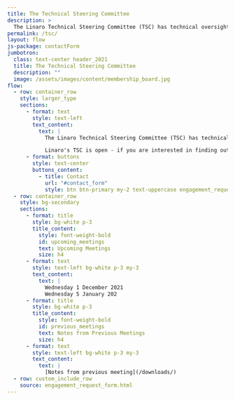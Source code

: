 ```yaml
---
title: The Technical Steering Committee
description: >
  The Linaro Technical Steering Committee (TSC) has technical oversight over all Linaro activities. The TSC is chaired by Linaro’s CTO and includes technologists from each of the Linaro member companies, representatives of Linaro’s engineering projects and teams plus Linaro’s CEO, CTO and VP of Engineering.
permalink: /tsc/
layout: flow
js-package: contactForm
jumbotron:
  class: text-center header_2021
  title: The Technical Steering Committee
  description: ""
  image: /assets/images/content/membership_board.jpg
flow:
  - row: container_row
    style: larger_type
    sections:
      - format: text
        style: text-left
        text_content:
          text: |
            The Linaro Technical Steering Committee (TSC) has technical oversight over all Linaro activities. The TSC is chaired by Linaro’s CTO and includes technologists from each of the Linaro member companies, representatives of Linaro’s engineering projects and teams plus Linaro’s CEO, CTO and VP of Engineering.

            Linaro's TSC is open - if you are interested in finding out more or would like to join our upcoming Technical Steering Committee meeting, click the button below.
      - format: buttons
        style: text-center
        buttons_content:
          - title: Contact
            url: "#contact_form"
            style: btn btn-primary my-2 text-uppercase engagement_request_contact_btn
  - row: container_row
    style: bg-secondary
    sections:
      - format: title
        style: bg-white p-3
        title_content:
          style: font-weight-bold
          id: upcoming_meetings
          text: Upcoming Meetings
          size: h4
      - format: text
        style: text-left bg-white p-3 my-3
        text_content:
          text: |
            Wednesday 1 December 2021
            Wednesday 5 January 202
      - format: title
        style: bg-white p-3
        title_content:
          style: font-weight-bold
          id: previous_meetings
          text: Notes from Previous Meetings
          size: h4
      - format: text
        style: text-left bg-white p-3 my-3
        text_content:
          text: |
            [Notes from previous meeting](/downloads/)
  - row: custom_include_row
    source: engagement_request_form.html
---
```

